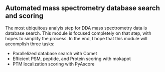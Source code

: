 ## Automated mass spectrometry database search and scoring

The most ubiquitous analyis step for DDA mass spectrometry data is database search.
This module is focused completely on that step, with hopes to simplify the process.
In the end, I hope that this module will accomplish three tasks:

 - Parallelized database search with Comet
 - Efficient PSM, peptide, and Protein scoring with mokapot
 - PTM localization scoring with PyAscore
